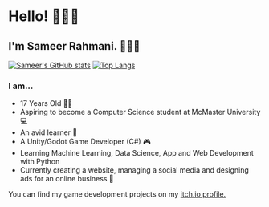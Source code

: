 # Hello! 🙋🏽‍♂️

## I'm Sameer Rahmani. 👨🏽‍💼 
[![Sameer's GitHub stats](https://github-readme-stats.vercel.app/api?username=Sameerrahmani&theme=dracula)](https://github.com/Sameerrahmani) [![Top Langs](https://github-readme-stats.vercel.app/api/top-langs/?username=Sameerrahmani&langs_count=5&theme=dracula&layout=compact)](https://github.com/Sameerrahmani)



### I am...

- 17 Years Old 🧑🏽
- Aspiring to become a Computer Science student at McMaster University 💻
- An avid learner 🧠
- A Unity/Godot Game Developer (C#) 🎮
- Learning Machine Learning, Data Science, App and Web Development with Python
- Currently creating a website, managing a social media and designing ads for an online business 🏪


You can find my game development projects on my [itch.io profile.](https://sameerr.itch.io/)

